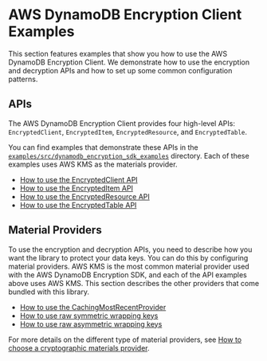 # AWS DynamoDB Encryption Client Examples

This section features examples that show you
how to use the AWS DynamoDB Encryption Client.
We demonstrate how to use the encryption and decryption APIs
and how to set up some common configuration patterns.

## APIs

The AWS DynamoDB Encryption Client provides four high-level APIs: `EncryptedClient`, `EncryptedItem`,
`EncryptedResource`, and `EncryptedTable`.

You can find examples that demonstrate these APIs
in the [`examples/src/dynamodb_encryption_sdk_examples`](./src/dynamodb_encryption_sdk_examples) directory. 
Each of these examples uses AWS KMS as the materials provider.

* [How to use the EncryptedClient API](./src/dynamodb_encryption_sdk_examples/aws_kms_encrypted_client.py)
* [How to use the EncryptedItem API](./src/dynamodb_encryption_sdk_examples/aws_kms_encrypted_item.py)
* [How to use the EncryptedResource API](./src/dynamodb_encryption_sdk_examples/aws_kms_encrypted_resource.py)
* [How to use the EncryptedTable API](./src/dynamodb_encryption_sdk_examples/aws_kms_encrypted_table.py)

## Material Providers

To use the encryption and decryption APIs, you need to describe how you want the library to protect your data keys.
You can do this by configuring material providers. AWS KMS is the most common material provider used with the AWS DynamoDB Encryption
SDK, and each of the API examples above uses AWS KMS. This section describes the other providers that come bundled
with this library.

* [How to use the CachingMostRecentProvider](./src/dynamodb_encryption_sdk_examples/most_recent_provider_encrypted_table.py)
* [How to use raw symmetric wrapping keys](./src/dynamodb_encryption_sdk_examples/wrapped_symmetric_encrypted_table.py)
* [How to use raw asymmetric wrapping keys](./src/dynamodb_encryption_sdk_examples/wrapped_rsa_encrypted_table.py)

For more details on the different type of material providers, see [How to choose a cryptographic materials provider](https://docs.aws.amazon.com/dynamodb-encryption-client/latest/devguide/crypto-materials-providers.html).
